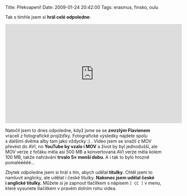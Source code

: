 Title: Překvapení!
Date: 2009-01-24 20:42:00
Tags: erasmus, finsko, oulu

Tak s tímhle jsem si **hrál celé odpoledne**:

<iframe width="560" height="315" src="https://www.youtube.com/embed/BkS6tlVTMqA" frameborder="0" allowfullscreen></iframe>

Natočil jsem to dnes odpoledne, když jsme se se
**zmrzlým Flavienem** vraceli z fotografické projížďky.
Fotografické výsledky najdete spolu s dalšími dvěma alby tam jako
vždycky :) . Video jsem se snažil z MOV převést do AVI, no
**YouTube by vzalo i MOV** a život by byl jednodušší, ale MOV verze
z foťáku měla asi 500 MB a konvertovaná AVI verze měla kolem
100 MB, takže nahrávání **trvalo 5× menší dobu**. A i tak to bylo
hrozně pomalééééé…

Zbytek odpoledne jsem si hrál s tím, abych udělal **titulky**.
Chtěl jsem to namluvit anglicky, ale udělat i české titulky.
**Nakonec jsem udělal české i anglické titulky.** Můžete si je
zapnout tlačítkem s nápisem `[ CC ]` v menu, které vysunete
tlačítkem v pravém dolním rohu videa.